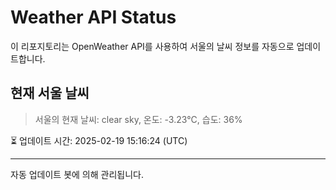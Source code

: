 
# Weather API Status

이 리포지토리는 OpenWeather API를 사용하여 서울의 날씨 정보를 자동으로 업데이트합니다.

## 현재 서울 날씨
> 서울의 현재 날씨: clear sky, 온도: -3.23°C, 습도: 36%

⏳ 업데이트 시간: 2025-02-19 15:16:24 (UTC)

---
자동 업데이트 봇에 의해 관리됩니다.
